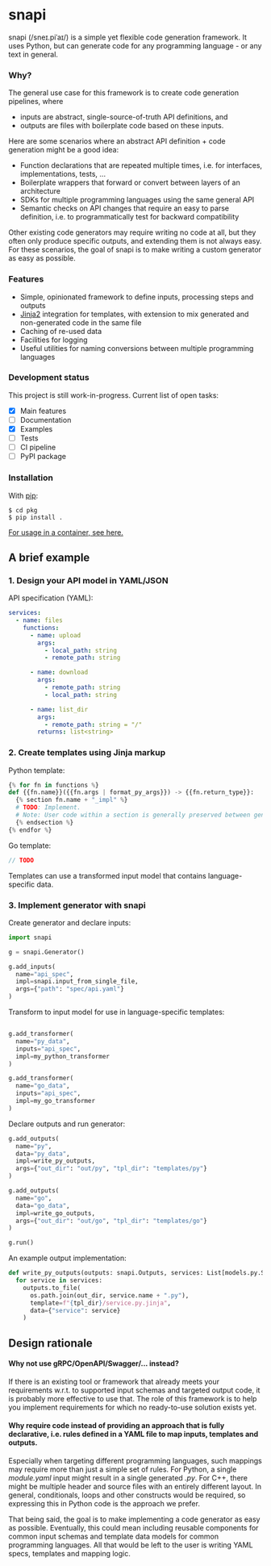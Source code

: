 # snapi 

snapi (/sneɪ.piˈaɪ/) is a simple yet flexible code generation framework. It uses Python, but can generate code for any programming language - or any text in general.

### Why?

The general use case for this framework is to create code generation pipelines, where
* inputs are abstract, single-source-of-truth API definitions, and
* outputs are files with boilerplate code based on these inputs.

Here are some scenarios where an abstract API definition + code generation might be a good idea:
* Function declarations that are repeated multiple times, i.e. for interfaces, implementations, tests, ...
* Boilerplate wrappers that forward or convert between layers of an architecture
* SDKs for multiple programming languages using the same general API
* Semantic checks on API changes that require an easy to parse definition, i.e. to programmatically test for backward compatibility

Other existing code generators may require writing no code at all, but they often only produce specific outputs, and extending them is not always easy.
For these scenarios, the goal of snapi is to make writing a custom generator as easy as possible.

### Features

* Simple, opinionated framework to define inputs, processing steps and outputs
* [Jinja2](https://jinja.palletsprojects.com/en/3.0.x/templates/) integration for templates, with extension to mix generated and non-generated code in the same file
* Caching of re-used data
* Facilities for logging
* Useful utilities for naming conversions between multiple programming languages

### Development status

This project is still work-in-progress. Current list of open tasks:
- [x] Main features
- [ ] Documentation
- [x] Examples
- [ ] Tests
- [ ] CI pipeline
- [ ] PyPI package

### Installation

With [pip](https://pip.pypa.io/en/stable/getting-started/):
```
$ cd pkg
$ pip install .
```

[For usage in a container, see here.](todo)

## A brief example

### 1. Design your API model in YAML/JSON
API specification (YAML):
```YAML
services:
  - name: files
    functions:
      - name: upload
        args:
          - local_path: string
          - remote_path: string

      - name: download
        args:
          - remote_path: string
          - local_path: string

      - name: list_dir
        args:
          - remote_path: string = "/"
        returns: list<string>
```

### 2. Create templates using Jinja markup

Python template:
```Python
{% for fn in functions %}
def {{fn.name}}({{fn.args | format_py_args}}) -> {{fn.return_type}}:
  {% section fn.name + "_impl" %}
  # TODO: Implement.
  # Note: User code within a section is generally preserved between generator runs.
  {% endsection %}
{% endfor %}
```

Go template:
```Go
// TODO
```

Templates can use a transformed input model that contains language-specific data.

### 3. Implement generator with snapi

Create generator and declare inputs:
```Python
import snapi

g = snapi.Generator()

g.add_inputs(
  name="api_spec",
  impl=snapi.input_from_single_file,
  args={"path": "spec/api.yaml"}
)
```

Transform to input model for use in language-specific templates:
```Python

g.add_transformer(
  name="py_data",
  inputs="api_spec",
  impl=my_python_transformer
)

g.add_transformer(
  name="go_data",
  inputs="api_spec",
  impl=my_go_transformer
)
```

Declare outputs and run generator:
```Python
g.add_outputs(
  name="py",
  data="py_data",
  impl=write_py_outputs,
  args={"out_dir": "out/py", "tpl_dir": "templates/py"}
)

g.add_outputs(
  name="go",
  data="go_data",
  impl=write_go_outputs,
  args={"out_dir": "out/go", "tpl_dir": "templates/go"}
)

g.run()
```

An example output implementation:
```Python
def write_py_outputs(outputs: snapi.Outputs, services: List[models.py.Service], out_dir: str, tpl_dir: str):
  for service in services:
    outputs.to_file(
      os.path.join(out_dir, service.name + ".py"),
      template=f"{tpl_dir}/service.py.jinja",
      data={"service": service}
    )
```

## Design rationale

#### Why not use gRPC/OpenAPI/Swagger/... instead?

If there is an existing tool or framework that already meets your requirements w.r.t. to supported input schemas and targeted output code, it is probably more effective to use that.
The role of this framework is to help you implement requirements for which no ready-to-use solution exists yet.

#### Why require code instead of providing an approach that is fully declarative, i.e. rules defined in a YAML file to map inputs, templates and outputs.

Especially when targeting different programming languages, such mappings may require more than just a simple set of rules.
For Python, a single _module.yaml_ input might result in a single generated _<module>.py_.
For C++, there might be multiple header and source files with an entirely different layout.
In general, conditionals, loops and other constructs would be required, so expressing this in Python code is the approach we prefer.

That being said, the goal is to make implementing a code generator as easy as possible.
Eventually, this could mean including reusable components for common input schemas and template data models for common programming languages.
All that would be left to the user is writing YAML specs, templates and mapping logic.
